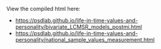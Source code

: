 View the compiled html here:

- https://psdlab.github.io/life-in-time-values-and-personality/bivariate_LCMSR_models_postmi.html
- https://psdlab.github.io/life-in-time-values-and-personality/national_sample_values_measurement.html
